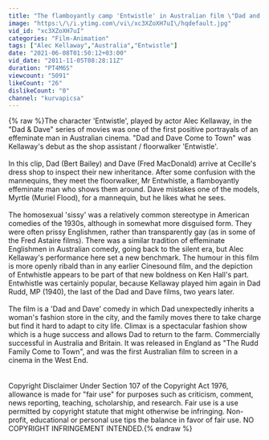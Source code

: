 ```yaml
---
title: "The flamboyantly camp 'Entwistle' in Australian film \"Dad and Dave Come to Town\" (1938)"
image: "https:\/\/i.ytimg.com\/vi\/xc3XZoXH7uI\/hqdefault.jpg"
vid_id: "xc3XZoXH7uI"
categories: "Film-Animation"
tags: ["Alec Kellaway","Australia","Entwistle"]
date: "2021-06-08T01:50:12+03:00"
vid_date: "2011-11-05T08:28:11Z"
duration: "PT4M6S"
viewcount: "5091"
likeCount: "26"
dislikeCount: "0"
channel: "kurvapicsa"
---
```

{% raw %}The character 'Entwistle', played by actor Alec Kellaway, in the &quot;Dad &amp; Dave&quot; series of movies was one of the first positive portrayals of an effeminate man in Australian cinema. &quot;Dad and Dave Come to Town&quot; was Kellaway's debut as the shop assistant / floorwalker 'Entwistle'. <br /><br />In this clip, Dad (Bert Bailey) and Dave (Fred MacDonald) arrive at Cecille's dress shop to inspect their new inheritance. After some confusion with the mannequins, they meet the floorwalker, Mr Entwhistle, a flamboyantly effeminate man who shows them around. Dave mistakes one of the models, Myrtle (Muriel Flood), for a mannequin, but he likes what he sees.<br /><br />The homosexual 'sissy' was a relatively common stereotype in American comedies of the 1930s, although in somewhat more disguised form. They were often prissy Englishmen, rather than transparently gay (as in some of the Fred Astaire films). There was a similar tradition of effeminate Englishmen in Australian comedy, going back to the silent era, but Alec Kellaway's performance here set a new benchmark. The humour in this film is more openly ribald than in any earlier Cinesound film, and the depiction of Entwhistle appears to be part of that new boldness on Ken Hall's part. Entwhistle was certainly popular, because Kellaway played him again in Dad Rudd, MP (1940), the last of the Dad and Dave films, two years later. <br /><br />The film is a 'Dad and Dave' comedy in which Dad unexpectedly inherits a woman's fashion store in the city, and the family moves there to take charge but find it hard to adapt to city life. Climax is a spectacular fashion show which is a huge success and allows Dad to return to the farm. Commercially successful in Australia and Britain. It was released in England as &quot;The Rudd Family Come to Town&quot;, and was the first Australian film to screen in a cinema in the West End.<br /><br /><br />Copyright Disclaimer Under Section 107 of the Copyright Act 1976, allowance is made for &quot;fair use&quot; for purposes such as criticism, comment, news reporting, teaching, scholarship, and research. Fair use is a use permitted by copyright statute that might otherwise be infringing. Non-profit, educational or personal use tips the balance in favor of fair use. NO COPYRIGHT INFRINGEMENT INTENDED.{% endraw %}
